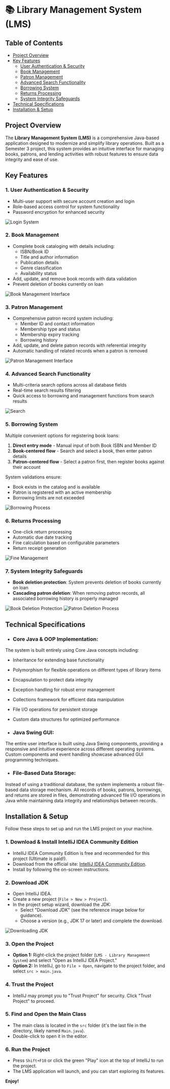# 📚 Library Management System (LMS)

## Table of Contents
- [Project Overview](#project-overview)
- [Key Features](#key-features)
  - [User Authentication & Security](#1-user-authentication--security)
  - [Book Management](#2-book-management)
  - [Patron Management](#3-patron-management)
  - [Advanced Search Functionality](#4-advanced-search-functionality)
  - [Borrowing System](#5-borrowing-system)
  - [Returns Processing](#6-returns-processing)
  - [System Integrity Safeguards](#7-system-integrity-safeguards)
- [Technical Specifications](#technical-specifications)
- [Installation & Setup](#installation--setup)

## Project Overview
The **Library Management System (LMS)** is a comprehensive Java-based application designed to modernize and simplify library operations. Built as a Semester 3 project, this system provides an intuitive interface for managing books, patrons, and lending activities with robust features to ensure data integrity and ease of use.

## Key Features

### 1. User Authentication & Security
- Multi-user support with secure account creation and login
- Role-based access control for system functionality
- Password encryption for enhanced security

![Login System](/GIFs%20LMS/login.gif)

### 2. Book Management
- Complete book cataloging with details including:
  - ISBN/Book ID
  - Title and author information
  - Publication details
  - Genre classification
  - Availability status
- Add, update, and remove book records with data validation
- Prevent deletion of books currently on loan

![Book Management Interface](/GIFs%20LMS/books.png)

### 3. Patron Management
- Comprehensive patron record system including:
  - Member ID and contact information
  - Membership type and status
  - Membership expiry tracking
  - Borrowing history
- Add, update, and delete patron records with referential integrity
- Automatic handling of related records when a patron is removed

![Patron Management Interface](/GIFs%20LMS/patrons.png)

### 4. Advanced Search Functionality
- Multi-criteria search options across all database fields
- Real-time search results filtering
- Quick access to borrowing and management functions from search results

![Search](/GIFs%20LMS/Searching.gif)

### 5. Borrowing System
Multiple convenient options for registering book loans:
1. **Direct entry mode** - Manual input of both Book ISBN and Member ID
2. **Book-centered flow** - Search and select a book, then enter patron details
3. **Patron-centered flow** - Select a patron first, then register books against their account

System validations ensure:
- Book exists in the catalog and is available
- Patron is registered with an active membership
- Borrowing limits are not exceeded

![Borrowing Process](/GIFs%20LMS/Borrowing-%20by%20book.gif)

### 6. Returns Processing
- One-click return processing
- Automatic due date tracking
- Fine calculation based on configurable parameters
- Return receipt generation

![Fine Management](/GIFs%20LMS/Fine%20Management.gif)

### 7. System Integrity Safeguards
- **Book deletion protection**: System prevents deletion of books currently on loan
- **Cascading patron deletion**: When removing patron records, all associated borrowing history is properly managed

![Book Deletion Protection](/GIFs%20LMS/cant%20delete.gif)
![Patron Deletion Process](/GIFs%20LMS/Deleting%20Patrons.gif)

## Technical Specifications
- ### **Core Java & OOP Implementation:**
The system is built entirely using Core Java concepts including:
  - Inheritance for extending base functionality
  - Polymorphism for flexible operations on different types of library items
  - Encapsulation to protect data integrity
  - Exception handling for robust error management
  - Collections framework for efficient data manipulation
  - File I/O operations for persistent storage
  - Custom data structures for optimized performance

- ### **Java Swing GUI:**
The entire user interface is built using Java Swing components, providing a responsive and intuitive experience across different operating systems. Custom components and event handling showcase advanced GUI programming techniques.

- ### **File-Based Data Storage:**
Instead of using a traditional database, the system implements a robust file-based data storage mechanism. All records of books, patrons, borrowings, and returns are stored in files, demonstrating advanced file I/O operations in Java while maintaining data integrity and relationships between records.

## Installation & Setup
Follow these steps to set up and run the LMS project on your machine.

### 1. Download & Install IntelliJ IDEA Community Edition
- IntelliJ IDEA Community Edition is free and recommended for this project (Ultimate is paid!).
- Download from the official site: [IntelliJ IDEA Community Edition](https://www.jetbrains.com/idea/download/).
- Install by following the on-screen instructions.

### 2. Download JDK
- Open IntelliJ IDEA.
- Create a new project (`File > New > Project`).
- In the project setup wizard, download the JDK:
  - Select "Download JDK" (see the reference image below for guidance).
  - Choose a version (e.g., JDK 17 or later) and complete the download.

![Downloading JDK](Downloading%20JDK.png)

### 3. Open the Project
- **Option 1:** Right-click the project folder (`LMS - Library Management System`) and select "Open as IntelliJ IDEA Project."
- **Option 2:** In IntelliJ, go to `File > Open`, navigate to the project folder, and select `src > main.java`.

### 4. Trust the Project
- IntelliJ may prompt you to "Trust Project" for security. Click "Trust Project" to proceed.

### 5. Find and Open the Main Class
- The main class is located in the `src` folder (it's the last file in the directory, likely named `Main.java`).
- Double-click to open it in the editor.

### 6. Run the Project
- Press `Shift+F10` or click the green "Play" icon at the top of IntelliJ to run the project.
- The LMS application will launch, and you can start exploring its features.

**Enjoy!**
